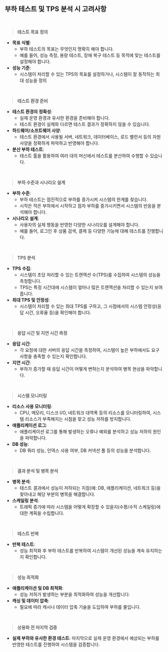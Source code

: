 ## 부하 테스트 및 TPS 분석 시 고려사항

<br/>

> **테스트 목표 정의**
>

- **목표 식별**:
    - 부하 테스트의 목표는 무엇인지 명확히 해야 합니다.
    - 예를 들어, 성능 측정, 용량 테스트, 장애 복구 테스트 등 목적에 맞는 테스트를 설정해야 합니다.
- **성능 기준**:
    - 시스템이 처리할 수 있는 TPS의 목표를 설정하거나, 시스템이 잘 동작하는 최대 성능을 정의

<br/>

> **테스트 환경 준비**
>

- **테스트 환경의 정확성**:
    - 실제 운영 환경과 유사한 환경을 준비해야 합니다.
    - 테스트 환경이 실제와 다르면 테스트 결과가 정확하지 않을 수 있습니다.
- **하드웨어/소프트웨어 사양**:
    - 테스트 환경에서 사용될 서버, 네트워크, 데이터베이스, 로드 밸런서 등의 자원 사양을 정확하게 파악하고 반영해야 합니다.
- **분산 부하 테스트**:
    - 테스트 툴을 활용하여 여러 대의 머신에서 테스트를 분산하여 수행할 수 있습니다.

<br/>

> **부하 수준과 시나리오 설계**
>

- **부하 수준**:
    - 부하 테스트는 점진적으로 부하를 증가시켜 시스템의 한계를 찾습니다.
    - 시작은 적은 부하에서 시작하고 점차 부하를 증가시키면서 시스템의 반응을 분석해야 합니다.
- **시나리오 설계**:
    - 사용자의 실제 행동을 반영한 다양한 시나리오를 설계해야 합니다.
    - 예를 들어, 로그인 후 상품 검색, 결제 등 다양한 기능에 대해 테스트를 진행합니다.

<br/>

> **TPS 분석**
>

- **TPS 수집**:
    - 시스템이 초당 처리할 수 있는 트랜잭션 수(TPS)를 수집하여 시스템의 성능을 측정합니다.
    - TPS는 특정 시간대에 시스템이 얼마나 많은 트랜잭션을 처리할 수 있는지 보여줍니다.
- **최대 TPS 및 안정성**:
    - 시스템이 처리할 수 있는 최대 TPS를 구하고, 그 시점에서의 시스템 안정성(응답 시간, 오류율 등)을 확인해야 합니다.

<br/>

> **응답 시간 및 지연 시간 측정**
>

- **응답 시간**:
    - 각 요청에 대한 서버의 응답 시간을 측정하여, 시스템이 높은 부하에서도 요구 사항을 충족할 수 있는지 확인합니다.
- **지연 시간**:
    - 부하가 증가할 때 응답 시간이 어떻게 변하는지 분석하여 병목 현상을 파악합니다.

<br/>

> **시스템 모니터링**
>

- **리소스 사용 모니터링**:
    - CPU, 메모리, 디스크 I/O, 네트워크 대역폭 등의 리소스를 모니터링하여, 시스템 리소스가 부족해지는 시점을 찾고 성능 저하를 방지합니다.
- **애플리케이션 로그**:
    - 애플리케이션 로그를 통해 발생하는 오류나 예외를 분석하고 성능 저하의 원인을 파악합니다.
- **DB 성능**:
    - DB 쿼리 성능, 인덱스 사용 여부, DB 커넥션 풀 등의 성능을 분석합니다.

<br/>

> **결과 분석 및 병목 분석**
>

- **병목 분석**:
    - 테스트 결과에서 성능이 저하되는 지점(예: DB, 애플리케이션, 네트워크 등)을 찾아내고 해당 부분의 병목을 해결합니다.
- **스케일링 분석**:
    - 트래픽 증가에 따라 시스템을 어떻게 확장할 수 있을지(수평/수직 스케일링)에 대한 계획을 수립합니다.

<br/>

> **테스트 반복**
>

- **반복 테스트**:
    - 성능 최적화 후 부하 테스트를 반복하여 시스템이 개선된 성능을 계속 유지하는지 확인합니다.

<br/>

> **성능 최적화**
>

- **애플리케이션 및 DB 최적화**:
    - 성능 저하가 발생하는 부분을 최적화하여 성능을 개선합니다.
- **캐싱 및 데이터 압축**:
    - 필요에 따라 캐시나 데이터 압축 기술을 도입하여 부하를 줄입니다.

<br/>

> **상용화 전 마지막 검증**
>

- **실제 부하와 유사한 환경 테스트**: 마지막으로 실제 운영 환경에서 예상되는 부하를 반영한 테스트를 진행하여 시스템을 검증합니다.